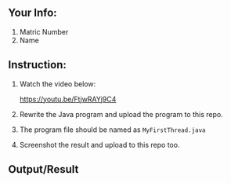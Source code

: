 ## Your Info:
1. Matric Number
1. Name

## Instruction:

1. Watch the video below:

    https://youtu.be/FtjwRAYj9C4

2. Rewrite the Java program and upload the program to this repo.
3. The program file should be named as `MyFirstThread.java`
4. Screenshot the result and upload to this repo too.

## Output/Result
